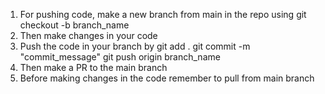 1. For pushing code, make a new branch from main in the repo using 
git checkout -b branch_name
2. Then make changes in your code
3. Push the code in your branch by
git add .
git commit -m "commit_message"
git push origin branch_name
4. Then make a PR to the main branch
5. Before making changes in the code remember to pull from main branch
